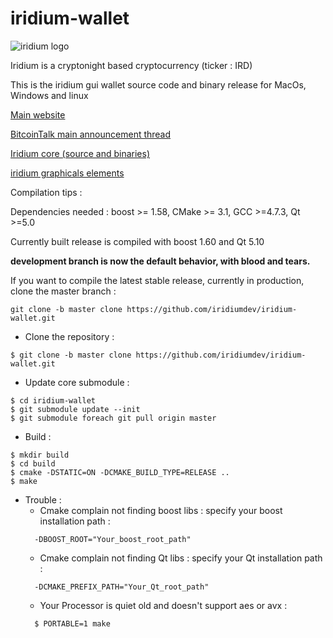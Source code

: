 # iridium-wallet

![iridium logo](https://ird.cash/wp-content/uploads/2019/01/iridium.svg)

Iridium is a cryptonight based cryptocurrency (ticker : IRD)

This is the iridium gui wallet source code and binary release for MacOs, Windows and linux

[Main website](http://ird.cash)

[BitcoinTalk main announcement thread](https://bitcointalk.org/index.php?topic=2150442.0;all)

[Iridium core (source and binaries)](https://github.com/iridiumdev/iridium)

[iridium graphicals elements](https://github.com/iridiumdev/iridium-graphics)

Compilation tips : 

Dependencies needed : boost >= 1.58, CMake >= 3.1, GCC >=4.7.3, Qt >=5.0

Currently built release is compiled with boost 1.60 and Qt 5.10


**development branch is now the default behavior, with blood and tears.**

If you want to compile the latest stable release, currently in production, clone the master branch :
```
git clone -b master clone https://github.com/iridiumdev/iridium-wallet.git
```

* Clone the repository :
```
$ git clone -b master clone https://github.com/iridiumdev/iridium-wallet.git
```
  
* Update core submodule :
```
$ cd iridium-wallet
$ git submodule update --init
$ git submodule foreach git pull origin master
```
* Build :
```
$ mkdir build
$ cd build
$ cmake -DSTATIC=ON -DCMAKE_BUILD_TYPE=RELEASE ..
$ make
```
* Trouble :
  * Cmake complain not finding boost libs : specify your boost installation path :
  ```
    -DBOOST_ROOT="Your_boost_root_path"
  ```
  * Cmake complain not finding Qt libs : specify your Qt installation path :
  ```
    -DCMAKE_PREFIX_PATH="Your_Qt_root_path"
  ```
  * Your Processor is quiet old and doesn't support aes or avx :
  ```
    $ PORTABLE=1 make
  ```
